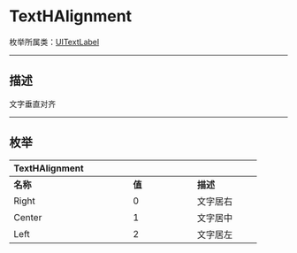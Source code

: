 # TextHAlignment

枚举所属类：[UITextLabel](/Api/Class/Scene/SceneUITextInput.md) 

------------------------------------------------------------------------------------------
## 描述

文字垂直对齐

------------------------------------------------------------------------------------------
## 枚举

|<div style="width:200px">TextHAlignment</div>|<div style="width:100px"></div>|<div style="width:100px"></div>|
|:---   |:---|:---|
|**名称**   |**值**  |**描述**|
|Right   |0   |文字居右|
|Center|1   |文字居中|
|Left  |2   |文字居左|